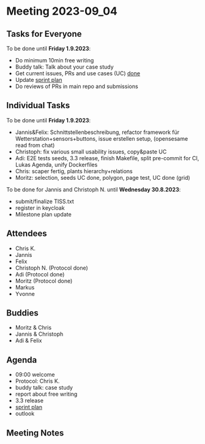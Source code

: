 # Meeting 2023-09_04

## Tasks for Everyone

To be done until **Friday 1.9.2023**:

- Do minimum 10min free writing
- Buddy talk: Talk about your case study
- Get current issues, PRs and use cases (UC) [done](../usecases/README.md)
- Update [sprint plan](https://github.com/orgs/ElektraInitiative/projects/4/)
- Do reviews of PRs in main repo and submissions

## Individual Tasks

To be done until **Friday 1.9.2023**:

- Jannis&Felix: Schnittstellenbeschreibung, refactor framework für Wetterstation+sensors+buttons, issue erstellen setup, (opensesame read from chat)
- Christoph: fix various small usability issues, copy&paste UC
- Adi: E2E tests seeds, 3.3 release, finish Makefile, split pre-commit for CI, Lukas Agenda, unify Dockerfiles
- Chris: scaper fertig, plants hierarchy+relations
- Moritz: selection, seeds UC done, polygon, page test, UC done (grid)

To be done for Jannis and Christoph N. until **Wednesday 30.8.2023**:

- submit/finalize TISS.txt
- register in keycloak
- Milestone plan update

## Attendees

- Chris K.
- Jannis
- Felix
- Christoph N. (Protocol done)
- Adi (Protocol done)
- Moritz (Protocol done)
- Markus
- Yvonne

## Buddies

- Moritz & Chris
- Jannis & Christoph
- Adi & Felix

## Agenda

- 09:00 welcome
- Protocol: Chris K.
- buddy talk: case study
- report about free writing
- 3.3 release
- [sprint plan](https://github.com/orgs/ElektraInitiative/projects/4/)
- outlook

## Meeting Notes
